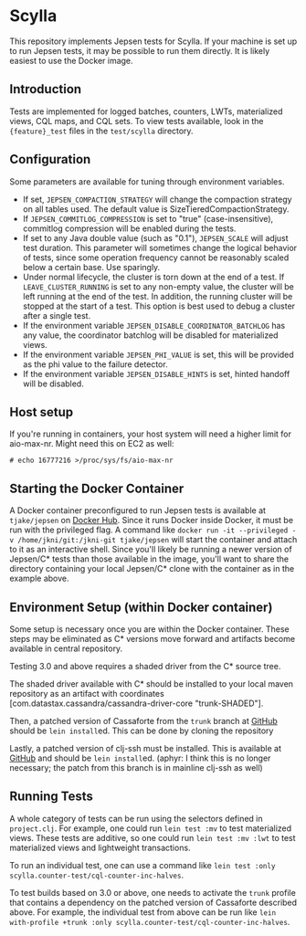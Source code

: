 # Scylla

This repository implements Jepsen tests for Scylla. If your machine is set up to run Jepsen tests, it may be possible to run them directly. It is likely easiest to use the Docker image.

## Introduction

Tests are implemented for logged batches, counters, LWTs, materialized views, CQL maps, and CQL sets. To view tests available, look in the `{feature}_test` files in the `test/scylla` directory.

## Configuration

Some parameters are available for tuning through environment variables.

- If set, `JEPSEN_COMPACTION_STRATEGY` will change the compaction strategy on all tables used. The default value is SizeTieredCompactionStrategy.
- If `JEPSEN_COMMITLOG_COMPRESSION` is set to "true" (case-insensitive), commitlog compression will be enabled during the tests.
- If set to any Java double value (such as "0.1"), `JEPSEN_SCALE` will adjust test duration. This parameter will sometimes change the logical behavior of tests, since some operation frequency cannot be reasonably scaled below a certain base. Use sparingly.
- Under normal lifecycle, the cluster is torn down at the end of a test. If `LEAVE_CLUSTER_RUNNING` is set to any non-empty value, the cluster will be left running at the end of the test. In addition, the running cluster will be stopped at the start of a test. This option is best used to debug a cluster after a single test.
- If the environment variable `JEPSEN_DISABLE_COORDINATOR_BATCHLOG` has any value, the coordinator batchlog will be disabled for materialized views.
- If the environment variable `JEPSEN_PHI_VALUE` is set, this will be provided as the phi value to the failure detector.
- If the environment variable `JEPSEN_DISABLE_HINTS` is set, hinted handoff will be disabled.

## Host setup

If you're running in containers, your host system will need a higher limit for aio-max-nr. Might need this on EC2 as well:

```
# echo 16777216 >/proc/sys/fs/aio-max-nr
```

## Starting the Docker Container

A Docker container preconfigured to run Jepsen tests is available at `tjake/jepsen` on [Docker Hub](https://hub.docker.com/r/tjake/jepsen). Since it runs Docker inside Docker, it must be run with the privileged flag. A command like `docker run -it --privileged -v /home/jkni/git:/jkni-git tjake/jepsen` will start the container and attach to it as an interactive shell. Since you'll likely be running a newer version of Jepsen/C* tests than those available in the image, you'll want to share the directory containing your local Jepsen/C* clone with the container as in the example above.

## Environment Setup (within Docker container)

Some setup is necessary once you are within the Docker container. These steps may be eliminated as C* versions move forward and artifacts become available in central repository.

Testing 3.0 and above requires a shaded driver from the C* source tree.

The shaded driver available with C* should be installed to your local maven repository as an artifact with coordinates [com.datastax.cassandra/cassandra-driver-core "trunk-SHADED"].

Then, a patched version of Cassaforte from the `trunk` branch at [GitHub](https://github.com/jkni/cassaforte/tree/trunk) should be `lein install`ed. This can be done by cloning the repository

Lastly, a patched version of clj-ssh must be installed. This is available at [GitHub](https://github.com/jkni/clj-ssh/tree/trunk) and should be `lein install`ed. (aphyr: I think this is no longer necessary; the patch from this branch is in mainline clj-ssh as well)

## Running Tests

A whole category of tests can be run using the selectors defined in `project.clj`. For example, one could run `lein test :mv` to test materialized views. These tests are additive, so one could run `lein test :mv :lwt` to test materialized views and lightweight transactions.

To run an individual test, one can use a command like `lein test :only scylla.counter-test/cql-counter-inc-halves`.

To test builds based on 3.0 or above, one needs to activate the `trunk` profile that contains a dependency on the patched version of Cassaforte described above. For example, the individual test from above can be run like `lein with-profile +trunk :only scylla.counter-test/cql-counter-inc-halves`.
